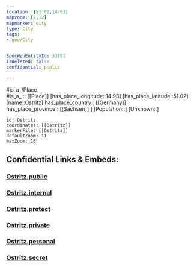 ```yaml
---
location: [51.02,14.93] 
mapzoom: [7,12] 
mapmarker: city 
type: City
tags:
- geo/City


SpocWebEntityId: 33181
isDeleted: false
confidential: public

---
```

#is_a_/Place  
#is_a_ :: [[Place]] 
[has_place_longitude::14.93] 
[has_place_latitude::51.02] 
[name::Ostritz] 
has_place_country:: [[Germany]]  
has_place_province:: [[Sachsen]] ] 
[Population::] 
[Unknown::] 


```leaflet
id: Ostritz
coordinates: [[Ostritz]] 
markerFile: [[Ostritz]] 
defaultZoom: 11 
maxZoom: 18
```


## Confidential Links & Embeds: 

### [Ostritz.public](/_public/\Earth\Continent\Europe\Europe~Central\Germany\Germany~East\Sachsen\counties~Sachsen\Görlitz\cities~GörlitzOstritz.public.md) 

### [Ostritz.internal](/_internal/\Earth\Continent\Europe\Europe~Central\Germany\Germany~East\Sachsen\counties~Sachsen\Görlitz\cities~GörlitzOstritz.internal.md) 

### [Ostritz.protect](/_protect/\Earth\Continent\Europe\Europe~Central\Germany\Germany~East\Sachsen\counties~Sachsen\Görlitz\cities~GörlitzOstritz.protect.md) 

### [Ostritz.private](/_private/\Earth\Continent\Europe\Europe~Central\Germany\Germany~East\Sachsen\counties~Sachsen\Görlitz\cities~GörlitzOstritz.private.md) 

### [Ostritz.personal](/_personal/\Earth\Continent\Europe\Europe~Central\Germany\Germany~East\Sachsen\counties~Sachsen\Görlitz\cities~GörlitzOstritz.personal.md) 

### [Ostritz.secret](/_secret/\Earth\Continent\Europe\Europe~Central\Germany\Germany~East\Sachsen\counties~Sachsen\Görlitz\cities~GörlitzOstritz.secret.md)

